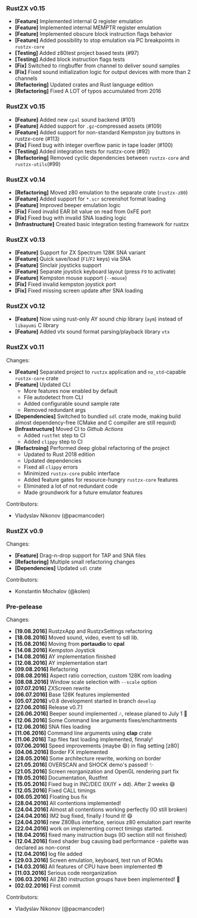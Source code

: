 ### RustZX v0.15
<!-- START_CHANGELOG|v0.16.0 -->
- **[Feature]** Implemented internal Q register emulation
- **[Feature]** Implemented internal MEMPTR register emulation
- **[Feature]** Implemented obscure block instruction flags behavior
- **[Feature]** Added possibility to stop emulation via PC breakpoints in `rustzx-core`
- **[Testing]** Added z80test project based tests (#97)
- **[Testing]** Added block instruction flags tests
- **[Fix]** Switched to ringbuffer from channel to deliver sound samples
- **[Fix]** Fixed sound initialization logic for output devices with more than 2 channels
- **[Refactoring]** Updated crates and Rust language edition
- **[Refactoring]** Fixed A LOT of typos accumulated from 2016
<!-- END_CHANGELOG|v0.16.0 -->

### RustZX v0.15
- **[Feature]** Added new `cpal` sound backend (#101)
- **[Feature]** Added support for `.gz`-compressed assets (#109)
- **[Feature]** Added support for non-standard Kempston joy buttons in rustzx-core (#113)
- **[Fix]** Fixed bug with integer overflow panic in tape loader (#100)
- **[Testing]** Added integration tests for rustzx-core (#92)
- **[Refactoring]** Removed cyclic dependencies between `rustzx-core` and `rustzx-utils`(#99)

### RustZX v0.14
- **[Refactoring]** Moved z80 emulation to the separate crate (`rustzx-z80`)
- **[Feature]** Added support for `*.scr` screenshot format loading
- **[Feature]** Improved beeper emulation logic
- **[Fix]** Fixed invalid EAR bit value on read from 0xFE port
- **[Fix]** Fixed bug with invalid SNA loading logic
- **[Infrastructure]** Created basic integration testing framework for rustzx

### RustZX v0.13
- **[Feature]** Support for ZX Spectrum 128K SNA variant
- **[Feature]** Quick save/load (`F1`/`F2` keys) via SNA
- **[Feature]** Sinclair joysticks support
- **[Feature]** Separate joystick keyboard layout (press `F9` to activate)
- **[Feature]** Kempston mouse support (`--mouse`)
- **[Fix]** Fixed invalid kempston joystick port
- **[Fix]** Fixed missing screen update after SNA loading

### RustZX v0.12
- **[Feature]** Now using rust-only AY sound chip library (`aym`) instead of `libayumi` C library
- **[Feature]** Added vtx sound format parsing/playback library `vtx`

### RustZX v0.11
Changes:
- **[Feature]** Separated project to `rustzx` application and `no_std`-capable `rustzx-core` crate
- **[Feature]** Updated CLI
    - More features now enabled by default
    - File autodetect from CLI
    - Added configurable sound sample rate
    - Removed redundant args
- **[Dependencies]** Switched to bundled `sdl` crate mode, making build almost dependency-free (CMake and C compiller are still requird)
- **[Infrastructure]** Moved CI to _Github Actions_
    - Added `rustfmt` step to CI
    - Added `clippy` step to CI
- **[Refactroing]** Performed deep global refactoring of the project
    - Updated to Rust 2018 edition
    - Updated dependencies
    - Fixed all `clippy` errors
    - Minimized `rustzx-core` public interface
    - Added feature gates for resource-hungry `rustzx-core` features
    - Eliminated a lot of not redundant code
    - Made groundwork for a future emulator features

Contributors:
- Vladyslav Nikonov (@pacmancoder)

### RustZX v0.9
Changes:
- **[Feature]** Drag-n-drop support for TAP and SNA files
- **[Refactoring]** Multiple small refactoring changes
- **[Dependencies]** Updated `sdl` crate

Contributors:
- Konstantin Mochalov (@kolen)

### Pre-pelease
Changes:
- **[19.08.2016]** RustzxApp and RustzxSettings refactoring
- **[18.08.2016]** Moved sound, video, event to sdl lib.
- **[15.08.2016]** Moving from **portaudio** to **cpal**
- **[14.08.2016]** Kempston Joystick
- **[14.08.2016]** AY implementation finished
- **[12.08.2016]** AY implementation start
- **[09.08.2016]** Refactoring
- **[08.08.2016]** Aspect ratio correction, custom 128K rom loading
- **[08.08.2016]** Window scale selection with `--scale` option
- **[07.07.2016]** ZXScreen rewrite
- **[06.07.2016]** Base 128K features implemented
- **[05.07.2016]** v0.8 development started in branch `develop`
- **[27.06.2016]** Release v0.7.1
- **[26.06.2016]** Beeper sound implemented :notes:, release planed to July 1 :rocket:
- **[12.06.2016]** Some Command line arguments fixes/enchantments
- **[12.06.2016]** SNA files loading
- **[11.06.2016]** Command line arguments using **clap** crate
- **[11.06.2016]** Tap files fast loading implemented, finnaly!
- **[07.06.2016]** Speed improvements (maybe :smile:) in flag setting [z80]
- **[04.06.2016]** Border FX implemented
- **[28.05.2016]** Some architecture rewrite, working on border
- **[21.05.2016]** OVERSCAN and SHOCK demo's passed! :sparkles:
- **[21.05.2016]** Screen reorganization and OpenGL rendering part fix
- **[19.05.2016]** Documentation, Rustfmt
- **[15.05.2016]** Fixed bug in INC/DEC (IX/IY + dd). After 2 weeks :smile:
- **[12.05.2016]** Fixed CALL timings
- **[06.05.2016]** Floating bus fix
- **[28.04.2016]** All contentions implemented!
- **[24.04.2016]** Almost all contentions working perfectly (IO still broken)
- **[24.04.2016]** IM2 bug fixed, finally I found it! :smile:
- **[24.04.2016]** new Z80Bus interface, serious z80 emulation part rewrite
- **[22.04.2016]** work on implementing correct timings started.
- **[18.04.2016]** fixed many instruction bugs (IO section still not finished)
- **[12.04.2016]** fixed shader bug causing bad performance - palette was declared as non-const
- **[12.04.2016]** log file added
- **[29.03.2016]** Screen emulation, keyboard, test run of ROMs
- **[14.03.2016]** All features of CPU have been implemented :sunglasses:
- **[11.03.2016]** Serious code reorganization
- **[06.03.2016]** All Z80 instruction groups have been implemented! :tada:
- **[02.02.2016]** First commit

Contributors:
- Vladyslav Nikonov (@pacmancoder)
